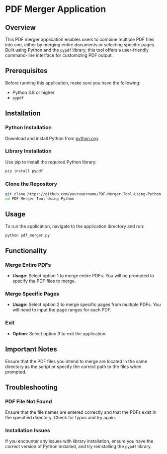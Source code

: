 
# PDF Merger Application

## Overview
This PDF merger application enables users to combine multiple PDF files into one, either by merging entire documents or selecting specific pages. Built using Python and the `pypdf` library, this tool offers a user-friendly command-line interface for customizing PDF output.

## Prerequisites
Before running this application, make sure you have the following:
- Python 3.8 or higher
- `pypdf`

## Installation

### Python Installation
Download and install Python from [python.org](https://www.python.org/downloads/).

### Library Installation
Use pip to install the required Python library:
```bash
pip install pypdf
```

### Clone the Repository
```bash
git clone https://github.com/yourusername/PDF-Merger-Tool-Using-Python.git
cd PDF-Merger-Tool-Using-Python
```

## Usage
To run the application, navigate to the application directory and run:
```bash
python pdf_merger.py
```

## Functionality

### Merge Entire PDFs
- **Usage**: Select option 1 to merge entire PDFs. You will be prompted to specify the PDF files to merge.

### Merge Specific Pages
- **Usage**: Select option 2 to merge specific pages from multiple PDFs. You will need to input the page ranges for each PDF.

### Exit
- **Option**: Select option 3 to exit the application.

## Important Notes
Ensure that the PDF files you intend to merge are located in the same directory as the script or specify the correct path to the files when prompted.

## Troubleshooting

### PDF File Not Found
Ensure that the file names are entered correctly and that the PDFs exist in the specified directory. Check for typos and try again.

### Installation Issues
If you encounter any issues with library installation, ensure you have the correct version of Python installed, and try reinstalling the `pypdf` library.
